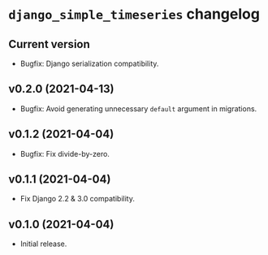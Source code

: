 # `django_simple_timeseries` changelog

## Current version

* Bugfix: Django serialization compatibility.

## v0.2.0 (2021-04-13)

* Bugfix: Avoid generating unnecessary `default` argument in migrations.

## v0.1.2 (2021-04-04)

* Bugfix: Fix divide-by-zero.

## v0.1.1 (2021-04-04)

* Fix Django 2.2 & 3.0 compatibility.

## v0.1.0 (2021-04-04)

* Initial release.
